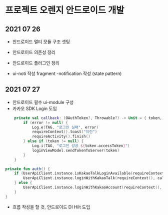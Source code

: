 # 프로젝트 오렌지 안드로이드 개발



## 2021 07 26

- 안드로이드 멀티 모듈 구조 셋팅
- 안드로이드 의존성 정리
- 안드로이드 플러그인 정리

- ui-noti 작성 fragment -notification  작성 (state pattern)

## 2021 07 27

- 안드로이드 필수 ui-module 구성
- 카카오 SDK Login 도입

```kotlin
    private val callback: (OAuthToken?, Throwable?) -> Unit = { token, error ->
        if (error != null) {
            Log.e(TAG, "로그인 실패", error)
            requireContext().toast("이런")
            requireActivity().finish()
        } else if (token != null) {
            Log.i(TAG, "로그인 성공 ${token.accessToken}")
            loginViewModel.sendTokenToServer(token)
        }
    }

private fun auth() {
    if (UserApiClient.instance.isKakaoTalkLoginAvailable(requireContext())) {
        UserApiClient.instance.loginWithKakaoTalk(requireContext(), callback = callback)
    } else {
        UserApiClient.instance.loginWithKakaoAccount(requireContext(), callback = callback)
    }
}
```

- 흐름 작성을 할 것, 안드로이드 DI Hilt 도입
